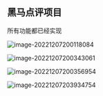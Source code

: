 ## 黑马点评项目

所有功能都已经实现

![image-20221207200118084](https://cdn.jsdelivr.net/gh/Tame-complexity/tuchuang/blog/image-20221207200118084.png)

![image-20221207200343061](https://cdn.jsdelivr.net/gh/Tame-complexity/tuchuang/blog/image-20221207200343061.png)

![image-20221207200356954](https://cdn.jsdelivr.net/gh/Tame-complexity/tuchuang/blog/image-20221207200356954.png)

![image-20221207203934754](https://cdn.jsdelivr.net/gh/Tame-complexity/tuchuang/blog/image-20221207203934754.png)

